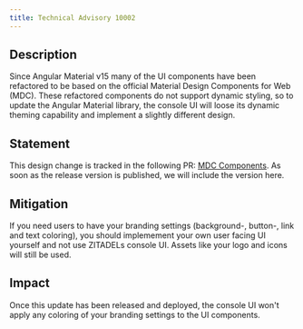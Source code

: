 ```yaml
---
title: Technical Advisory 10002
---
```


## Description

Since Angular Material v15 many of the UI components have been refactored
to be based on the official Material Design Components for Web (MDC).
These refactored components do not support dynamic styling, so to update the Angular Material library,
the console UI will loose its dynamic theming capability and implement a slightly different design.

## Statement

<!-- change pr link -->

This design change is tracked in the following PR: [MDC Components](https://github.com/zitadel/zitadel/pull/5939).
As soon as the release version is published, we will include the version here.

## Mitigation

If you need users to have your branding settings
(background-, button-, link and text coloring), you should implemement your
own user facing UI yourself and not use ZITADELs console UI. Assets like your logo and icons will still be used.

## Impact

Once this update has been released and deployed, the console UI won't apply any coloring of your branding settings to the UI components.
